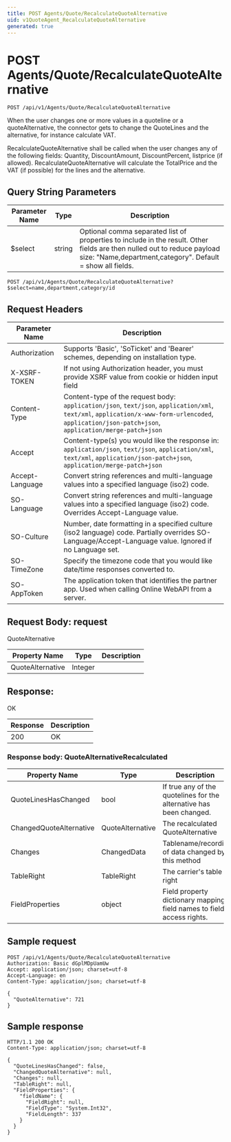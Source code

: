 ```yaml
---
title: POST Agents/Quote/RecalculateQuoteAlternative
uid: v1QuoteAgent_RecalculateQuoteAlternative
generated: true
---
```


# POST Agents/Quote/RecalculateQuoteAlternative

```http
POST /api/v1/Agents/Quote/RecalculateQuoteAlternative
```

When the user changes one or more values in a quoteline or a quoteAlternative, the connector gets to change the QuoteLines and the alternative, for instance calculate VAT.


RecalculateQuoteAlternative shall be called when the user changes any of the following fields: Quantity, DiscountAmount, DiscountPercent, listprice (if allowed). RecalculateQuoteAlternative will calculate the TotalPrice and the VAT (if possible) for the lines and the alternative.






## Query String Parameters

| Parameter Name | Type |  Description |
|----------------|------|--------------|
| $select | string |  Optional comma separated list of properties to include in the result. Other fields are then nulled out to reduce payload size: "Name,department,category". Default = show all fields. |

```http
POST /api/v1/Agents/Quote/RecalculateQuoteAlternative?$select=name,department,category/id
```


## Request Headers

| Parameter Name | Description |
|----------------|-------------|
| Authorization  | Supports 'Basic', 'SoTicket' and 'Bearer' schemes, depending on installation type. |
| X-XSRF-TOKEN   | If not using Authorization header, you must provide XSRF value from cookie or hidden input field |
| Content-Type | Content-type of the request body: `application/json`, `text/json`, `application/xml`, `text/xml`, `application/x-www-form-urlencoded`, `application/json-patch+json`, `application/merge-patch+json` |
| Accept         | Content-type(s) you would like the response in: `application/json`, `text/json`, `application/xml`, `text/xml`, `application/json-patch+json`, `application/merge-patch+json` |
| Accept-Language | Convert string references and multi-language values into a specified language (iso2) code. |
| SO-Language | Convert string references and multi-language values into a specified language (iso2) code. Overrides Accept-Language value. |
| SO-Culture | Number, date formatting in a specified culture (iso2 language) code. Partially overrides SO-Language/Accept-Language value. Ignored if no Language set. |
| SO-TimeZone | Specify the timezone code that you would like date/time responses converted to. |
| SO-AppToken | The application token that identifies the partner app. Used when calling Online WebAPI from a server. |

## Request Body: request 

QuoteAlternative 

| Property Name | Type |  Description |
|----------------|------|--------------|
| QuoteAlternative | Integer |  |

## Response:

OK

| Response | Description |
|----------------|-------------|
| 200 | OK |

### Response body: QuoteAlternativeRecalculated

| Property Name | Type |  Description |
|----------------|------|--------------|
| QuoteLinesHasChanged | bool | If true any of the quotelines for the alternative has been changed. |
| ChangedQuoteAlternative | QuoteAlternative | The recalculated QuoteAlternative |
| Changes | ChangedData | Tablename/recordid of data changed by this method |
| TableRight | TableRight | The carrier's table right |
| FieldProperties | object | Field property dictionary mapping field names to field access rights. |

## Sample request

```http!
POST /api/v1/Agents/Quote/RecalculateQuoteAlternative
Authorization: Basic dGplMDpUamUw
Accept: application/json; charset=utf-8
Accept-Language: en
Content-Type: application/json; charset=utf-8

{
  "QuoteAlternative": 721
}
```

## Sample response

```http_
HTTP/1.1 200 OK
Content-Type: application/json; charset=utf-8

{
  "QuoteLinesHasChanged": false,
  "ChangedQuoteAlternative": null,
  "Changes": null,
  "TableRight": null,
  "FieldProperties": {
    "fieldName": {
      "FieldRight": null,
      "FieldType": "System.Int32",
      "FieldLength": 337
    }
  }
}
```